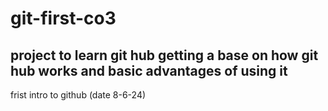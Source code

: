 # git-first-co3
## project to learn git hub getting a base on how git hub works and basic advantages of using it 
frist intro to github (date 8-6-24) 
